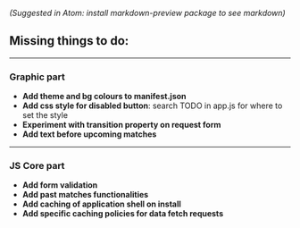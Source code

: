 *(Suggested in Atom: install markdown-preview package to see markdown)*
## Missing things to do:
***
### Graphic part
* **Add theme and bg colours to manifest.json**
* **Add css style for disabled button**: search TODO in app.js for where to set
    the style
* **Experiment with transition property on request form**
* **Add text before upcoming matches**
***
### JS Core part
* **Add form validation**
* **Add past matches functionalities**
* **Add caching of application shell on install**
* **Add specific caching policies for data fetch requests**
